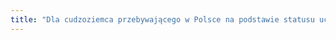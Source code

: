 ```yaml
---
title: "Dla cudzoziemca przebywającego w Polsce na podstawie statusu uchodźcy, ochrony uzupełniającej lub zgody na pobyt ze względów humanitarnych"
---
```

